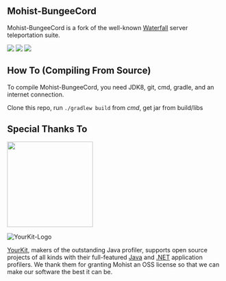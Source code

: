 ## Mohist-BungeeCord

Mohist-BungeeCord is a fork of the well-known [Waterfall](https://github.com/PaperMC/Waterfall) server teleportation suite.

[![](https://ci.codemc.org/buildStatus/icon?job=Mohist-Community%2FMohist-BungeeCord)](https://ci.codemc.org/job/Mohist-Community/job/Mohist-BungeeCord/)
![](https://img.shields.io/badge/AdoptOpenJDK-8u242-brightgreen.svg?colorB=469C00)
![](https://img.shields.io/badge/Gradle-6.4.1-brightgreen.svg?colorB=469C00)

## How To (Compiling From Source)

To compile Mohist-BungeeCord, you need JDK8, git, cmd, gradle, and an internet connection.

Clone this repo, run `./gradlew build` from *cmd*, get jar from build/libs

## Special Thanks To
<a href="https://ci.codemc.io/"><img src="https://i.loli.net/2020/03/11/YNicj3PLkU5BZJT.png" width="200"></a>

![YourKit-Logo](https://yourkit.com/images/yklogo.png)

[YourKit](https://yourkit.com/), makers of the outstanding Java profiler, supports open source projects of all kinds with their full-featured [Java](https://yourkit.com/features/) and [.NET](https://yourkit.com/dotnet/features/) application profilers. We thank them for granting Mohist an OSS license so that we can make our software the best it can be.
